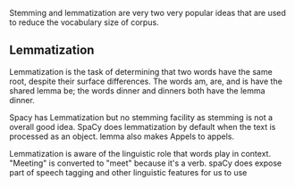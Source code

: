 Stemming and lemmatization are very two very popular ideas that are used to reduce the vocabulary size of corpus.
## Lemmatization
Lemmatization is the task of determining that two words have the same root,
despite their surface differences. The words am, are, and is have the shared lemma
be; the words dinner and dinners both have the lemma dinner.


Spacy has Lemmatization but no stemming facility as stemming is not a overall good idea. SpaCy does lemmatization by default when the text is processed as an object. lemma also makes Appels to appels.

Lemmatization is aware of the linguistic role that words play in context. "Meeting" is converted to "meet" because it's a verb. spaCy does expose part of speech tagging and other linguistic features for us to use

